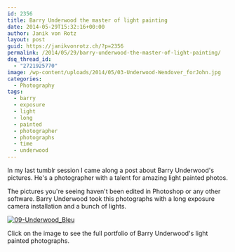 ```yaml
---
id: 2356
title: Barry Underwood the master of light painting
date: 2014-05-29T15:32:16+00:00
author: Janik von Rotz
layout: post
guid: https://janikvonrotz.ch/?p=2356
permalink: /2014/05/29/barry-underwood-the-master-of-light-painting/
dsq_thread_id:
  - "2721925770"
image: /wp-content/uploads/2014/05/03-Underwood-Wendover_forJohn.jpg
categories:
  - Photography
tags:
  - barry
  - exposure
  - light
  - long
  - painted
  - photographer
  - photographs
  - time
  - underwood
---
```

In my last tumblr session I came along a post about Barry Underwood's pictures. He's a photographer with a talent for amazing light painted photos. 

The pictures you're seeing haven't been edited in Photoshop or any other software. Barry Underwood took this photographs with a long exposure camera installation and a bunch of lights.
<!--more-->
[![09-Underwood_Bleu](/wp-content/uploads/2014/05/09-Underwood_Bleu.jpg)](http://barryunderwood.com/portfolio.html)

Click on the image to see the full portfolio of Barry Underwood's light painted photographs.